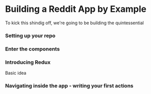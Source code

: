 # Building a Reddit App by Example

To kick this shindig off, we're going to be building the quintessential 

### Setting up your repo

### Enter the components

### Introducing Redux
Basic idea

### Navigating inside the app - writing your first actions

### 